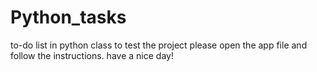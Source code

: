 # Python_tasks
to-do list in python class
to test the project please open the app file and follow the instructions.
have a nice day!
